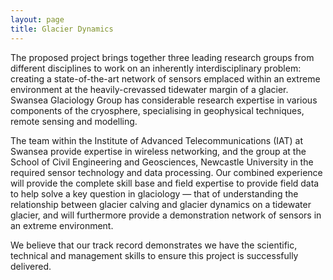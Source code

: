 ```yaml
---
layout: page
title: Glacier Dynamics
---
```

The proposed project brings together three leading research groups from different disciplines to work on an inherently interdisciplinary problem: creating a state-of-the-art network of sensors emplaced within an extreme environment at the heavily-crevassed tidewater margin of a glacier. Swansea Glaciology Group has considerable research expertise in various components of the cryosphere, specialising in geophysical techniques, remote sensing and modelling.

The team within the Institute of Advanced Telecommunications (IAT) at Swansea provide expertise in wireless networking, and the group at the School of Civil Engineering and Geosciences, Newcastle University in the required sensor technology and data processing. Our combined experience will provide the complete skill base and field expertise to provide field data to help solve a key question in glaciology &mdash; that of understanding the relationship between glacier calving and glacier dynamics on a tidewater glacier, and will furthermore provide a demonstration network of sensors in an extreme environment.

We believe that our track record demonstrates we have the scientific, technical and management skills to ensure this project is successfully delivered.